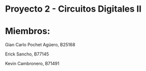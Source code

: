# Proyecto 2 - Circuitos Digitales II

# Miembros:

Gian Carlo Pochet Agüero, B25168

Erick Sancho, B77145

Kevin Cambronero, B71491
